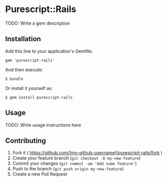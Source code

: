 # Purescript::Rails

TODO: Write a gem description

## Installation

Add this line to your application's Gemfile:

    gem 'purescript-rails'

And then execute:

    $ bundle

Or install it yourself as:

    $ gem install purescript-rails

## Usage

TODO: Write usage instructions here

## Contributing

1. Fork it ( https://github.com/[my-github-username]/purescript-rails/fork )
2. Create your feature branch (`git checkout -b my-new-feature`)
3. Commit your changes (`git commit -am 'Add some feature'`)
4. Push to the branch (`git push origin my-new-feature`)
5. Create a new Pull Request
